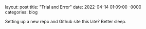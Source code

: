 layout: post
title: "Trial and Error"
date: 2022-04-14 01:09:00 -0000
categories: blog

Setting up a new repo and Github site this late? Better sleep.